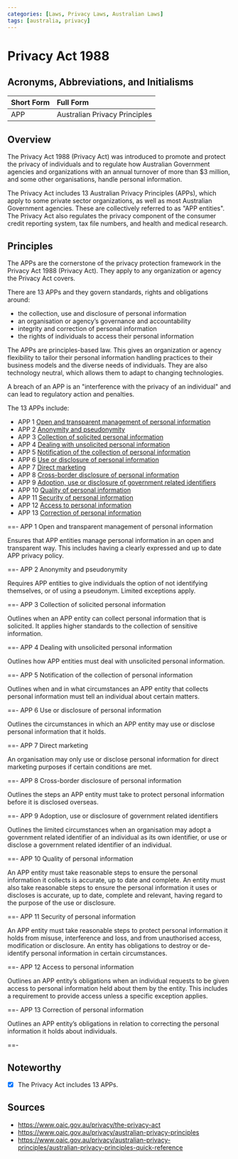 ```yaml
---
categories: [Laws, Privacy Laws, Australian Laws]
tags: [australia, privacy]
---
```


# Privacy Act 1988

## Acronyms, Abbreviations, and Initialisms

Short Form | Full Form
:--- | :---
APP | Australian Privacy Principles

## Overview

The Privacy Act 1988 (Privacy Act) was introduced to promote and protect the privacy of individuals and to regulate how Australian Government agencies and organizations with an annual turnover of more than $3 million, and some other organisations, handle personal information.

The Privacy Act includes 13 Australian Privacy Principles (APPs), which apply to some private sector organizations, as well as most Australian Government agencies. These are collectively referred to as "APP entities". The Privacy Act also regulates the privacy component of the consumer credit reporting system, tax file numbers, and health and medical research.

## Principles

The APPs are the cornerstone of the privacy protection framework in the Privacy Act 1988 (Privacy Act). They apply to any organization or agency the Privacy Act covers.

There are 13 APPs and they govern standards, rights and obligations around:

- the collection, use and disclosure of personal information
- an organisation or agency’s governance and accountability
- integrity and correction of personal information
- the rights of individuals to access their personal information

The APPs are principles-based law. This gives an organization or agency flexibility to tailor their personal information handling practices to their business models and the diverse needs of individuals. They are also technology neutral, which allows them to adapt to changing technologies.

A breach of an APP is an "interference with the privacy of an individual" and can lead to regulatory action and penalties.

The 13 APPs include:

- APP 1 [Open and transparent management of personal information](#app-1-open-and-transparent-management-of-personal-information)
- APP 2 [Anonymity and pseudonymity](#app-2-anonymity-and-pseudonymity)
- APP 3 [Collection of solicited personal information](#app-3-collection-of-solicited-personal-information)
- APP 4 [Dealing with unsolicited personal information](#app-4-dealing-with-unsolicited-personal-information)
- APP 5 [Notification of the collection of personal information](#app-5-notification-of-the-collection-of-personal-information)
- APP 6 [Use or disclosure of personal information](#app-6-use-or-disclosure-of-personal-information)
- APP 7 [Direct marketing](#app-7-direct-marketing)
- APP 8 [Cross-border disclosure of personal information](#app-8-cross-border-disclosure-of-personal-information)
- APP 9 [Adoption, use or disclosure of government related identifiers](#app-9-adoption-use-or-disclosure-of-government-related-identifiers)
- APP 10 [Quality of personal information](#app-10-quality-of-personal-information)
- APP 11 [Security of personal information](#app-11-security-of-personal-information)
- APP 12 [Access to personal information](#app-12-access-to-personal-information)
- APP 13 [Correction of personal information](#app-13-correction-of-personal-information)

==- APP 1 Open and transparent management of personal information
	
Ensures that APP entities manage personal information in an open and transparent way. This includes having a clearly expressed and up to date APP privacy policy.

==- APP 2 Anonymity and pseudonymity

Requires APP entities to give individuals the option of not identifying themselves, or of using a pseudonym. Limited exceptions apply.

==- APP 3 Collection of solicited personal information

Outlines when an APP entity can collect personal information that is solicited. It applies higher standards to the collection of sensitive information.

==- APP 4 Dealing with unsolicited personal information

Outlines how APP entities must deal with unsolicited personal information.

==- APP 5 Notification of the collection of personal information
	
Outlines when and in what circumstances an APP entity that collects personal information must tell an individual about certain matters.

==- APP 6 Use or disclosure of personal information

Outlines the circumstances in which an APP entity may use or disclose personal information that it holds.

==- APP 7 Direct marketing

An organisation may only use or disclose personal information for direct marketing purposes if certain conditions are met.

==- APP 8 Cross-border disclosure of personal information

Outlines the steps an APP entity must take to protect personal information before it is disclosed overseas.

==- APP 9 Adoption, use or disclosure of government related identifiers

Outlines the limited circumstances when an organisation may adopt a government related identifier of an individual as its own identifier, or use or disclose a government related identifier of an individual.

==- APP 10 Quality of personal information

An APP entity must take reasonable steps to ensure the personal information it collects is accurate, up to date and complete. An entity must also take reasonable steps to ensure the personal information it uses or discloses is accurate, up to date, complete and relevant, having regard to the purpose of the use or disclosure.

==- APP 11 Security of personal information

An APP entity must take reasonable steps to protect personal information it holds from misuse, interference and loss, and from unauthorised access, modification or disclosure. An entity has obligations to destroy or de-identify personal information in certain circumstances.

==- APP 12 Access to personal information

Outlines an APP entity’s obligations when an individual requests to be given access to personal information held about them by the entity. This includes a requirement to provide access unless a specific exception applies.

==- APP 13 Correction of personal information

Outlines an APP entity’s obligations in relation to correcting the personal information it holds about individuals.

==-

## Noteworthy

- [x] The Privacy Act includes 13 APPs.

## Sources

- https://www.oaic.gov.au/privacy/the-privacy-act
- https://www.oaic.gov.au/privacy/australian-privacy-principles
- https://www.oaic.gov.au/privacy/australian-privacy-principles/australian-privacy-principles-quick-reference